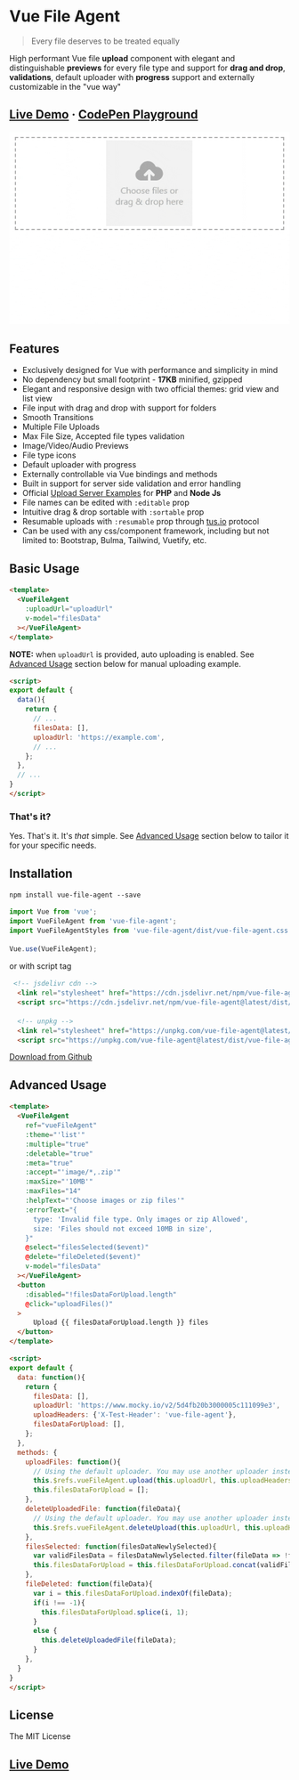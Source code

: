 # Vue File Agent

>  Every file deserves to be treated equally

High performant Vue file **upload** component with elegant and distinguishable **previews** for every file type and support for **drag and drop**, **validations**, default uploader with **progress** support and externally customizable in the "vue way"

<div class="clearfix"></div>

## [Live Demo][] · [CodePen Playground](https://codepen.io/safrazik/pen/BaBpYme)

![Demo](website/assets/demo.gif)


## Features

- Exclusively designed for Vue with performance and simplicity in mind
- No dependency but small footprint - **17KB** minified, gzipped
- Elegant and responsive design with two official themes: grid view and list view
- File input with drag and drop with support for folders
- Smooth Transitions
- Multiple File Uploads
- Max File Size, Accepted file types validation
- Image/Video/Audio Previews
- File type icons
- Default uploader with progress 
- Externally controllable via Vue bindings and methods
- Built in support for server side validation and error handling
- Official [Upload Server Examples](upload-server-examples) for **PHP** and **Node Js**
- File names can be edited with `:editable` prop
- Intuitive drag & drop sortable with `:sortable` prop
- Resumable uploads with `:resumable` prop through [tus.io](https://tus.io) protocol
- Can be used with any css/component framework, including but not limited to: Bootstrap, Bulma, Tailwind, Vuetify, etc.


## Basic Usage


<!-- #### Template -->

<!-- {% raw %}) -->
```html
<template>
  <VueFileAgent
    :uploadUrl="uploadUrl"
    v-model="filesData"
  ></VueFileAgent>
</template>
```
<!-- {% endraw %}) -->

**NOTE:** when `uploadUrl` is provided, auto uploading is enabled. See [Advanced Usage](#advanced-usage) section below for manual uploading example.

<!-- #### Script -->

<!-- ```javascript -->
```html
<script>
export default {
  data(){
    return {
      // ...
      filesData: [],
      uploadUrl: 'https://example.com',
      // ...
    };
  },
  // ...
}
</script>
```

### That's it?

Yes. That's it. It's *that* simple. See [Advanced Usage](#advanced-usage) section below to tailor it for your specific needs.

## Installation

```
npm install vue-file-agent --save
```

```javascript
import Vue from 'vue';
import VueFileAgent from 'vue-file-agent';
import VueFileAgentStyles from 'vue-file-agent/dist/vue-file-agent.css';

Vue.use(VueFileAgent);
```

or with script tag

```html
 <!-- jsdelivr cdn -->
  <link rel="stylesheet" href="https://cdn.jsdelivr.net/npm/vue-file-agent@latest/dist/vue-file-agent.css">
  <script src="https://cdn.jsdelivr.net/npm/vue-file-agent@latest/dist/vue-file-agent.umd.js"></script>

  <!-- unpkg -->
  <link rel="stylesheet" href="https://unpkg.com/vue-file-agent@latest/dist/vue-file-agent.css">
  <script src="https://unpkg.com/vue-file-agent@latest/dist/vue-file-agent.umd.js"></script>
```

[Download from Github](https://github.com/safrazik/vue-file-agent/releases)

## Advanced Usage


<!-- #### Template -->
<!-- {% raw %} -->
```html
<template>
  <VueFileAgent
    ref="vueFileAgent"
    :theme="'list'"
    :multiple="true"
    :deletable="true"
    :meta="true"
    :accept="'image/*,.zip'"
    :maxSize="'10MB'"
    :maxFiles="14"
    :helpText="'Choose images or zip files'"
    :errorText="{
      type: 'Invalid file type. Only images or zip Allowed',
      size: 'Files should not exceed 10MB in size',
    }"
    @select="filesSelected($event)"
    @delete="fileDeleted($event)"
    v-model="filesData"
  ></VueFileAgent>
  <button
    :disabled="!filesDataForUpload.length" 
    @click="uploadFiles()"
  >
      Upload {{ filesDataForUpload.length }} files
  </button>
</template>
```
<!-- {% endraw %}) -->
<!-- #### Script -->

<!-- ```javascript -->
```html
<script>
export default {
  data: function(){
    return {
      filesData: [],
      uploadUrl: 'https://www.mocky.io/v2/5d4fb20b3000005c111099e3',
      uploadHeaders: {'X-Test-Header': 'vue-file-agent'},
      filesDataForUpload: [],
    };
  },
  methods: {
    uploadFiles: function(){
      // Using the default uploader. You may use another uploader instead.
      this.$refs.vueFileAgent.upload(this.uploadUrl, this.uploadHeaders, this.filesDataForUpload);
      this.filesDataForUpload = [];
    },
    deleteUploadedFile: function(fileData){
      // Using the default uploader. You may use another uploader instead.
      this.$refs.vueFileAgent.deleteUpload(this.uploadUrl, this.uploadHeaders, fileData);
    },
    filesSelected: function(filesDataNewlySelected){
      var validFilesData = filesDataNewlySelected.filter(fileData => !fileData.error);
      this.filesDataForUpload = this.filesDataForUpload.concat(validFilesData);
    },
    fileDeleted: function(fileData){
      var i = this.filesDataForUpload.indexOf(fileData);
      if(i !== -1){
        this.filesDataForUpload.splice(i, 1);
      }
      else {
        this.deleteUploadedFile(fileData);
      }
    },
  }
}
</script>
```

## License

The MIT License


## [Live Demo][]


[Live Demo]: https://safrazik.github.io/vue-file-agent
